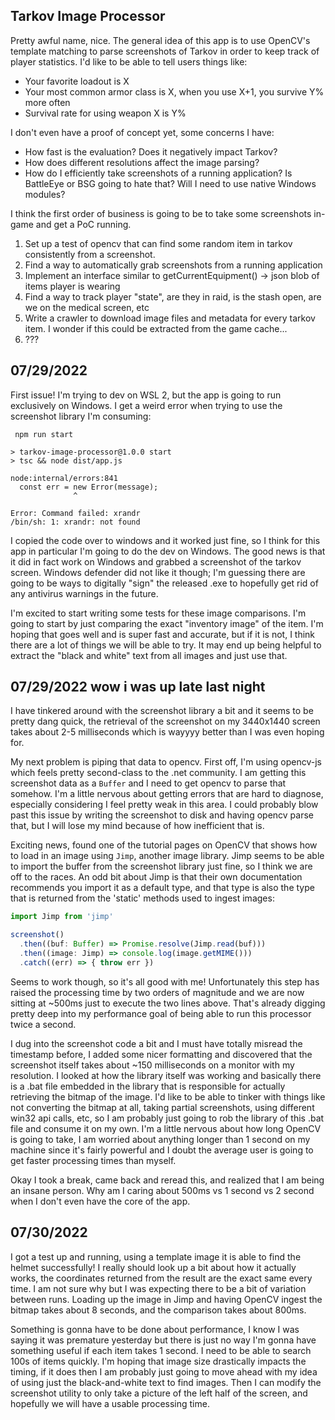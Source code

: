 ## Tarkov Image Processor

Pretty awful name, nice. The general idea of this app is to use OpenCV's template matching to parse screenshots of 
Tarkov in order to keep track of player statistics. I'd like to be able to tell users things like:
 * Your favorite loadout is X
 * Your most common armor class is X, when you use X+1, you survive Y% more often
 * Survival rate for using weapon X is Y%

I don't even have a proof of concept yet, some concerns I have:

 * How fast is the evaluation? Does it negatively impact Tarkov?
 * How does different resolutions affect the image parsing?
 * How do I efficiently take screenshots of a running application? Is BattleEye or BSG going to hate that? Will I need
    to use native Windows modules?
 
I think the first order of business is going to be to take some screenshots in-game and get a PoC running. 

1. Set up a test of opencv that can find some random item in tarkov consistently from a screenshot.
2. Find a way to automatically grab screenshots from a running application
3. Implement an interface similar to getCurrentEquipment() -> json blob of items player is wearing
4. Find a way to track player "state", are they in raid, is the stash open, are we on the medical screen, etc
5. Write a crawler to download image files and metadata for every tarkov item. I wonder if this could be extracted from
   the game cache...
6. ???



## 07/29/2022

First issue! I'm trying to dev on WSL 2, but the app is going to run exclusively on Windows. I get a weird error when
trying to use the screenshot library I'm consuming:

```
 npm run start

> tarkov-image-processor@1.0.0 start
> tsc && node dist/app.js

node:internal/errors:841
  const err = new Error(message);
              ^

Error: Command failed: xrandr
/bin/sh: 1: xrandr: not found
```

I copied the code over to windows and it worked just fine, so I think for this app in particular I'm going to do the 
dev on Windows. The good news is that it did in fact work on Windows and grabbed a screenshot of the tarkov screen.
Windows defender did not like it though; I'm guessing there are going to be ways to digitally "sign" the released .exe
to hopefully get rid of any antivirus warnings in the future.

I'm excited to start writing some tests for these image comparisons. I'm going to start by just comparing the exact 
"inventory image" of the item. I'm hoping that goes well and is super fast and accurate, but if it is not, I think there
are a lot of things we will be able to try. It may end up being helpful to extract the "black and white" text from all images
and just use that.


## 07/29/2022 wow i was up late last night

I have tinkered around with the screenshot library a bit and it seems to be pretty dang quick, the retrieval of the 
screenshot on my 3440x1440 screen takes about 2-5 milliseconds which is wayyyy better than I was even hoping for.

My next problem is piping that data to opencv. First off, I'm using opencv-js which feels pretty second-class to the .net
community. I am getting this screenshot data as a `Buffer` and I need to get opencv to parse that somehow. I'm a little
nervous about getting errors that are hard to diagnose, especially considering I feel pretty weak in this area. I
could probably blow past this issue by writing the screenshot to disk and having opencv parse that, but I will lose my mind
because of how inefficient that is. 

Exciting news, found one of the tutorial pages on OpenCV that shows how to load in an image using `Jimp`, another image
library. Jimp seems to be able to import the buffer from the screenshot library just fine, so I think we are off to the 
races. An odd bit about Jimp is that their own documentation recommends you import it as a default type, and that type
is also the type that is returned from the 'static' methods used to ingest images:

```typescript
import Jimp from 'jimp'

screenshot()
  .then((buf: Buffer) => Promise.resolve(Jimp.read(buf)))
  .then((image: Jimp) => console.log(image.getMIME()))
  .catch((err) => { throw err })
```

Seems to work though, so it's all good with me! Unfortunately this step has raised the processing time by two orders of 
magnitude and we are now sitting at ~500ms just to execute the two lines above. That's already digging pretty deep into
my performance goal of being able to run this processor twice a second. 

I dug into the screenshot code a bit and I must have totally misread the timestamp before, I added some nicer formatting
and discovered that the screenshot itself takes about ~150 milliseconds on a monitor with my resolution. I looked at 
how the library itself was working and basically there is a .bat file embedded in the library that is responsible for 
actually retrieving the bitmap of the image. I'd like to be able to tinker with things like not converting the bitmap at
all, taking partial screenshots, using different win32 api calls, etc, so I am probably just going to rob the library of
this .bat file and consume it on my own. I'm a little nervous about how long OpenCV is going to take, I am worried about
anything longer than 1 second on my machine since it's fairly powerful and I doubt the average user is going to get faster
processing times than myself.

Okay I took a break, came back and reread this, and realized that I am being an insane person. Why am I caring about 500ms
vs 1 second vs 2 second when I don't even have the core of the app. 

## 07/30/2022

I got a test up and running, using a template image it is able to find the helmet successfully! I really should look up
a bit about how it actually works, the coordinates returned from the result are the exact same every time. I am not sure
why but I was expecting there to be a bit of variation between runs. Loading up the image in Jimp and having OpenCV ingest
the bitmap takes about 8 seconds, and the comparison takes about 800ms. 

Something is gonna have to be done about performance, I know I was saying it was premature yesterday but there is just no
way I'm gonna have something useful if each item takes 1 second. I need to be able to search 100s of items quickly. I'm
hoping that image size drastically impacts the timing, if it does then I am probably just going to move ahead with my 
idea of using just the black-and-white text to find images. Then I can modify the screenshot utility to only take a picture
of the left half of the screen, and hopefully we will have a usable processing time.
